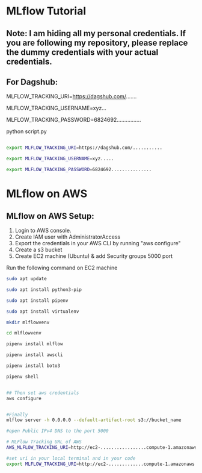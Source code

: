 # MLflow Tutorial



## Note: I am hiding all my personal credentials. If you are following my repository, please replace the dummy credentials with your actual credentials.

## For Dagshub:

MLFLOW_TRACKING_URI=https://dagshub.com/.......

MLFLOW_TRACKING_USERNAME=xyz...

MLFLOW_TRACKING_PASSWORD=6824692................

python script.py



```bash

export MLFLOW_TRACKING_URI=https://dagshub.com/...........

export MLFLOW_TRACKING_USERNAME=xyz.....

export MLFLOW_TRACKING_PASSWORD=6824692...............


```


# MLflow on AWS

## MLflow on AWS Setup:

1. Login to AWS console.
2. Create IAM user with AdministratorAccess
3. Export the credentials in your AWS CLI by running "aws configure"
4. Create a s3 bucket
5. Create EC2 machine (Ubuntu) & add Security groups 5000 port

Run the following command on EC2 machine
```bash
sudo apt update

sudo apt install python3-pip

sudo apt install pipenv

sudo apt install virtualenv

mkdir mlflowvenv

cd mlflowvenv

pipenv install mlflow

pipenv install awscli

pipenv install boto3

pipenv shell


## Then set aws credentials
aws configure


#Finally 
mlflow server -h 0.0.0.0 --default-artifact-root s3://bucket_name

#open Public IPv4 DNS to the port 5000

# MLFlow Tracking URL of AWS
AWS_MLFLOW_TRACKING_URI=http://ec2-.................compute-1.amazonaws.com:5000/

#set uri in your local terminal and in your code 
export MLFLOW_TRACKING_URI=http://ec2-.............compute-1.amazonaws.com:5000/
```



